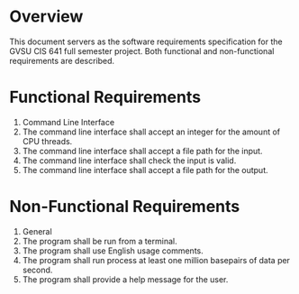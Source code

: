 # Overview 

This document servers as the software requirements specification for the GVSU CIS 641 full semester project. Both
functional and non-functional requirements are described.

# Functional Requirements
1. Command Line Interface
  1. The command line interface shall accept an integer for the amount of CPU threads.
  2. The command line interface shall accept a file path for the input.
  3. The command line interface shall check the input is valid.
  4. The command line interface shall accept a file path for the output.

# Non-Functional Requirements
1. General
  1. The program shall be run from a terminal.
  2. The program shall use English usage comments.
  3. The program shall run process at least one million basepairs of data per second.
  4. The program shall provide a help message for the user.
